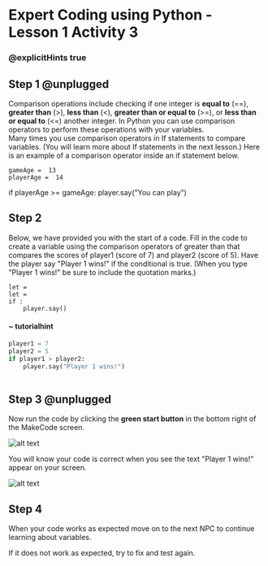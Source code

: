 # Expert Coding using Python - Lesson 1 Activity 3
### @explicitHints true

## Step 1 @unplugged
Comparison operations include checking if one integer is **equal to** (==), **greater than** (>), **less than** (<), **greater than or equal to** (>=), or **less than or equal to** (<=) another integer. 
In Python you can use comparison operators to perform these operations with your variables.  
Many times you use comparison operators in If statements to compare variables.  (You will learn more about If statements in the next lesson.)
 Here is an example of a comparison operator inside an if statement below. 

    gameAge =  13
    playerAge =  14
  if playerAge >= gameAge:
    player.say("You can play")


## Step 2
Below, we have provided you with the start of a code. Fill in the code to create a variable using the comparison operators of greater than that compares the scores of player1 (score of 7) and player2 (score of 5).  Have the player say "Player 1 wins!" if the conditional is true. (When you type "Player 1 wins!" be sure to include the quotation marks.)

```template
let = 
let = 
if :
    player.say()
```

#### ~ tutorialhint

```python
player1 = 7
player2 = 5
if player1 > player2:
    player.say("Player 1 wins!")
    
```

## Step 3 @unplugged

Now run the code by clicking the **green start button** in the bottom right of the MakeCode screen. 

![alt text](https://expertjs.codingcredentials.com/Lesson1/1.1/1.JPG?raw=true "Start")

You will know your code is correct when you see the text "Player 1 wins!" appear on your screen. 

![alt text](https://expertjs.codingcredentials.com/Lesson1/1.1/1.3.png?raw=true "Code")

## Step 4
When your code works as expected move on to the next NPC to continue learning about variables. 

If it does not work as expected, try to fix and test again.

